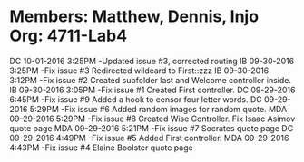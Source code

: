 Members: Matthew, Dennis, Injo
Org: 4711-Lab4
==============================

DC  10-01-2016 3:25PM -Updated issue #3, corrected routing 
IB  09-30-2016 3:25PM -Fix issue #3 Redirected wildcard to First::zzz 
IB  09-30-2016 3:12PM -Fix issue #2 Created subfolder last and Welcome controller inside.
IB  09-30-2016 3:05PM -Fix issue #1 Created First controller. 
DC  09-29-2016 6:45PM -Fix issue #9 Added a hook to censor four letter words. 
DC  09-29-2016 5:29PM -Fix issue #6 Added random images for random quote.
MDA 09-29-2016 5:29PM -Fix issue #8 Created Wise Controller. Fix Isaac Asimov quote page
MDA 09-29-2016 5:21PM -Fix issue #7 Socrates quote page
DC  09-29-2016 4:49PM -Fix issue #5 Added First controller.
MDA 09-29-2016 4:43PM -Fix issue #4 Elaine Boolster quote page
